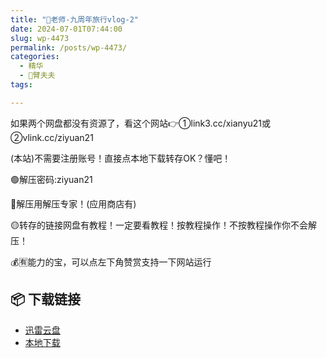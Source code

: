 ```yaml
---
title: "🌸老师-九周年旅行vlog-2"
date: 2024-07-01T07:44:00
slug: wp-4473
permalink: /posts/wp-4473/
categories:
  - 精华
  - 🌸臂夫夫
tags:

---
```


如果两个网盘都没有资源了，看这个网站👉①link3.cc/xianyu21或②vlink.cc/ziyuan21

(本站)不需要注册账号！直接点本地下载转存OK？懂吧！

🟢解压密码:ziyuan21

🔵解压用解压专家！(应用商店有)

🟡转存的链接网盘有教程！一定要看教程！按教程操作！不按教程操作你不会解压！

💰🈶能力的宝，可以点左下角赞赏支持一下网站运行

## 📦 下载链接
- [迅雷云盘](https://blziyuan21.com/pay-download/4473?key=6dcb44018b&down_id=0)
- [本地下载](https://blziyuan21.com/pay-download/4473?key=6dcb44018b&down_id=1)

